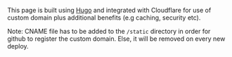 This page is built using [Hugo](https://gohugo.io/) and integrated with Cloudflare for use of custom domain plus additional benefits (e.g caching, security etc).

Note: CNAME file has to be added to the `/static` directory in order for github to register the custom domain. Else, it will be removed on every new deploy. 